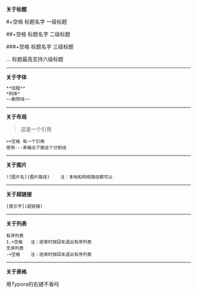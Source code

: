 **关于标题**

#+空格 标题名字 一级标题

##+空格 标题名字 二级标题

###+空格 标题名字 三级标题

...
标题最高支持六级标题

---

**关于字体**

```markdown
**加粗**
*斜体*
~~删除线~~
```

---

**关于布局**

> 这是一个引用

```
>+空格 有一个引用
使用---来输出下面这个分割线
```

---

**关于图片**

```
![图片名](图片路径)	注：本地和网络路径都可以
```

---

**关于超链接**

```
[提示字](超链接)
```

---

**关于列表**

```
有序列表
1.+空格	注：结束时按回车退出有序列表
无序列表
-+空格	注：结束时按回车退出有序列表
```

---

**关于表格**

用Typora的右键不香吗